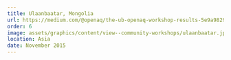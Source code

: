 ```yaml
---
title: Ulaanbaatar, Mongolia
url: https://medium.com/@openaq/the-ub-openaq-workshop-results-5e9a9829660c
order: 6
image: assets/graphics/content/view--community-workshops/ulaanbaatar.jpg
location: Asia
date: November 2015
---
```

